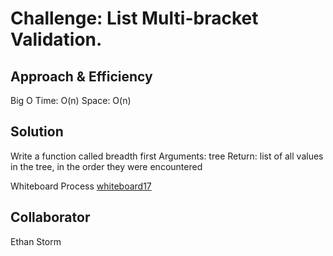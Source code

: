# Challenge: List Multi-bracket Validation.

## Approach & Efficiency

Big O Time: O(n) Space: O(n)

## Solution

Write a function called breadth first
Arguments: tree
Return: list of all values in the tree, in the order they were encountered

Whiteboard Process
[whiteboard17](whiteboard17.png)

## Collaborator

Ethan Storm
